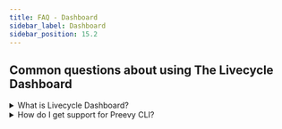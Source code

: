 ```yaml
---
title: FAQ - Dashboard
sidebar_label: Dashboard
sidebar_position: 15.2
---
```


## Common questions about using The Livecycle Dashboard

<details>
  <summary>What is Livecycle Dashboard?</summary>

  The Livecycle Dashboard is a web application that provides a graphical user interface for managing your Livecycle environments. It comes with a ton of features and collaboration tools that make it easy to share your environments with your team and collaborate on them. It has remote terminal access, remore log access, and container inspection capabilities. It also comes with chat and pointing tools that make it easy to collaborate with your team.
</details>


<details>
  <summary>How do I get support for Preevy CLI?</summary>

  Join the <a href="https://community.livecycle.io" target="_blank">Livecycle Community</a> on Slack to get support for Preevy CLI.
</details>

